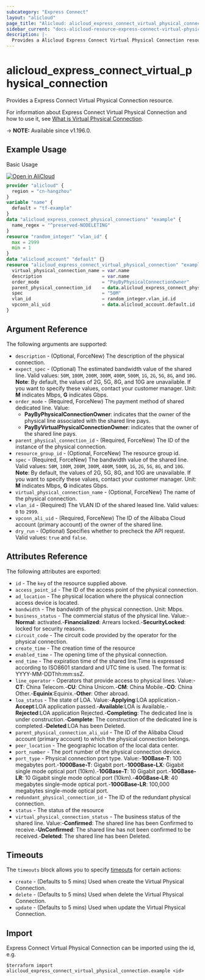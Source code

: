 ```yaml
---
subcategory: "Express Connect"
layout: "alicloud"
page_title: "Alicloud: alicloud_express_connect_virtual_physical_connection"
sidebar_current: "docs-alicloud-resource-express-connect-virtual-physical-connection"
description: |-
  Provides a Alicloud Express Connect Virtual Physical Connection resource.
---
```


# alicloud_express_connect_virtual_physical_connection

Provides a Express Connect Virtual Physical Connection resource.

For information about Express Connect Virtual Physical Connection and how to use it, see [What is Virtual Physical Connection](https://www.alibabacloud.com/help/en/express-connect/latest/createvirtualphysicalconnection#doc-api-Vpc-CreateVirtualPhysicalConnection).

-> **NOTE:** Available since v1.196.0.

## Example Usage

Basic Usage

<div style="display: block;margin-bottom: 40px;"><div class="oics-button" style="float: right;position: absolute;margin-bottom: 10px;">
  <a href="https://api.aliyun.com/terraform?resource=alicloud_express_connect_virtual_physical_connection&exampleId=6c1a81e4-689b-36c7-4d27-e62c70cfa3c9cc63df38&activeTab=example&spm=docs.r.express_connect_virtual_physical_connection.0.6c1a81e468&intl_lang=EN_US" target="_blank">
    <img alt="Open in AliCloud" src="https://img.alicdn.com/imgextra/i1/O1CN01hjjqXv1uYUlY56FyX_!!6000000006049-55-tps-254-36.svg" style="max-height: 44px; max-width: 100%;">
  </a>
</div></div>

```terraform
provider "alicloud" {
  region = "cn-hangzhou"
}
variable "name" {
  default = "tf-example"
}
data "alicloud_express_connect_physical_connections" "example" {
  name_regex = "^preserved-NODELETING"
}
resource "random_integer" "vlan_id" {
  max = 2999
  min = 1
}
data "alicloud_account" "default" {}
resource "alicloud_express_connect_virtual_physical_connection" "example" {
  virtual_physical_connection_name = var.name
  description                      = var.name
  order_mode                       = "PayByPhysicalConnectionOwner"
  parent_physical_connection_id    = data.alicloud_express_connect_physical_connections.example.ids.0
  spec                             = "50M"
  vlan_id                          = random_integer.vlan_id.id
  vpconn_ali_uid                   = data.alicloud_account.default.id
}
```

## Argument Reference

The following arguments are supported:
* `description` - (Optional, ForceNew) The description of the physical connection.
* `expect_spec` - (Optional) The estimated bandwidth value of the shared line. Valid values: `50M`, `100M`, `200M`, `300M`, `400M`, `500M`, `1G`, `2G`, `5G`, `8G`, and `10G`. **Note**: By default, the values of 2G, 5G, 8G, and 10G are unavailable. If you want to specify these values, contact your customer manager. Unit: **M** indicates Mbps, **G** indicates Gbps.
* `order_mode` - (Required, ForceNew) The payment method of shared dedicated line. Value:
  - **PayByPhysicalConnectionOwner**: indicates that the owner of the physical line associated with the shared line pays.
  - **PayByVirtualPhysicalConnectionOwner**: indicates that the owner of the shared line pays.
* `parent_physical_connection_id` - (Required, ForceNew) The ID of the instance of the physical connection.
* `resource_group_id` - (Optional, ForceNew) The resource group id.
* `spec` - (Required, ForceNew) The bandwidth value of the shared line. Valid values: `50M`, `100M`, `200M`, `300M`, `400M`, `500M`, `1G`, `2G`, `5G`, `8G`, and `10G`. **Note**: By default, the values of 2G, 5G, 8G, and 10G are unavailable. If you want to specify these values, contact your customer manager. Unit: **M** indicates Mbps, **G** indicates Gbps.
* `virtual_physical_connection_name` - (Optional, ForceNew) The name of the physical connection.
* `vlan_id` - (Required) The VLAN ID of the shared leased line. Valid values: `0` to `2999`.
* `vpconn_ali_uid` - (Required, ForceNew) The ID of the Alibaba Cloud account (primary account) of the owner of the shared line.
* `dry_run` - (Optional) Specifies whether to precheck the API request. Valid values: `true` and `false`.


## Attributes Reference

The following attributes are exported:
* `id` - The `key` of the resource supplied above.
* `access_point_id` - The ID of the access point of the physical connection.
* `ad_location` - The physical location where the physical connection access device is located.
* `bandwidth` - The bandwidth of the physical connection. Unit: Mbps.
* `business_status` - The commercial status of the physical line. Value:-**Normal**: activated.-**Financialized**: Arrears locked.-**SecurityLocked**: locked for security reasons.
* `circuit_code` - The circuit code provided by the operator for the physical connection.
* `create_time` - The creation time of the resource
* `enabled_time` - The opening time of the physical connection.
* `end_time` - The expiration time of the shared line.Time is expressed according to ISO8601 standard and UTC time is used. The format is: YYYY-MM-DDThh:mm:ssZ.
* `line_operator` - Operators that provide access to physical lines. Value:-**CT**: China Telecom.-**CU**: China Unicom.-**CM**: China Mobile.-**CO**: China Other.-**Equinix**:Equinix.-**Other**: Other abroad.
* `loa_status` - The state of LOA. Value:-**Applying**:LOA application.-**Accept**:LOA application passed.-**Available**:LOA is Available.-**Rejected**:LOA application Rejected.-**Completing**: The dedicated line is under construction.-**Complete**: The construction of the dedicated line is completed.-**Deleted**:LOA has been Deleted.
* `parent_physical_connection_ali_uid` - The ID of the Alibaba Cloud account (primary account) to which the physical connection belongs.
* `peer_location` - The geographic location of the local data center.
* `port_number` - The port number of the physical connection device.
* `port_type` - Physical connection port type. Value:-**100Base-T**: 100 megabytes port.-**1000Base-T**: Gigabit port.-**1000Base-LX**: Gigabit single mode optical port (10km).-**10GBase-T**: 10 Gigabit port.-**10GBase-LR**: 10 Gigabit single mode optical port (10km).-**40GBase-LR**: 40 megabytes single-mode optical port.-**100GBase-LR**: 100,000 megabytes single-mode optical port.
* `redundant_physical_connection_id` - The ID of the redundant physical connection.
* `status` - The status of the resource
* `virtual_physical_connection_status` - The business status of the shared line. Value:-**Confirmed**: The shared line has been Confirmed to receive.-**UnConfirmed**: The shared line has not been confirmed to be received.-**Deleted**: The shared line has been Deleted.

## Timeouts

The `timeouts` block allows you to specify [timeouts](https://developer.hashicorp.com/terraform/language/resources/syntax#operation-timeouts) for certain actions:
* `create` - (Defaults to 5 mins) Used when create the Virtual Physical Connection.
* `delete` - (Defaults to 5 mins) Used when delete the Virtual Physical Connection.
* `update` - (Defaults to 5 mins) Used when update the Virtual Physical Connection.

## Import

Express Connect Virtual Physical Connection can be imported using the id, e.g.

```shell
$terraform import alicloud_express_connect_virtual_physical_connection.example <id>
```